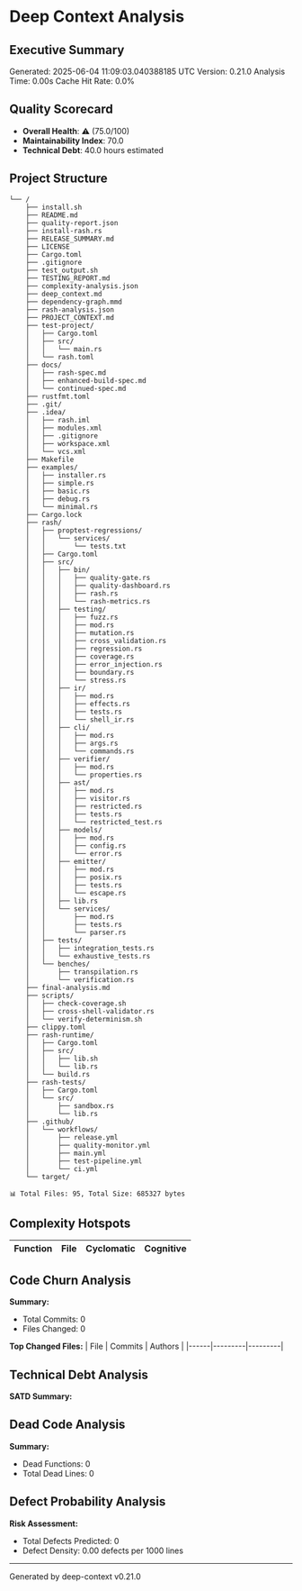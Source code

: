 # Deep Context Analysis

## Executive Summary

Generated: 2025-06-04 11:09:03.040388185 UTC
Version: 0.21.0
Analysis Time: 0.00s
Cache Hit Rate: 0.0%

## Quality Scorecard

- **Overall Health**: ⚠️ (75.0/100)
- **Maintainability Index**: 70.0
- **Technical Debt**: 40.0 hours estimated

## Project Structure

```
└── /
    ├── install.sh
    ├── README.md
    ├── quality-report.json
    ├── install-rash.rs
    ├── RELEASE_SUMMARY.md
    ├── LICENSE
    ├── Cargo.toml
    ├── .gitignore
    ├── test_output.sh
    ├── TESTING_REPORT.md
    ├── complexity-analysis.json
    ├── deep_context.md
    ├── dependency-graph.mmd
    ├── rash-analysis.json
    ├── PROJECT_CONTEXT.md
    ├── test-project/
    │   ├── Cargo.toml
    │   ├── src/
    │   │   └── main.rs
    │   └── rash.toml
    ├── docs/
    │   ├── rash-spec.md
    │   ├── enhanced-build-spec.md
    │   └── continued-spec.md
    ├── rustfmt.toml
    ├── .git/
    ├── .idea/
    │   ├── rash.iml
    │   ├── modules.xml
    │   ├── .gitignore
    │   ├── workspace.xml
    │   └── vcs.xml
    ├── Makefile
    ├── examples/
    │   ├── installer.rs
    │   ├── simple.rs
    │   ├── basic.rs
    │   ├── debug.rs
    │   └── minimal.rs
    ├── Cargo.lock
    ├── rash/
    │   ├── proptest-regressions/
    │   │   └── services/
    │   │       └── tests.txt
    │   ├── Cargo.toml
    │   ├── src/
    │   │   ├── bin/
    │   │   │   ├── quality-gate.rs
    │   │   │   ├── quality-dashboard.rs
    │   │   │   ├── rash.rs
    │   │   │   └── rash-metrics.rs
    │   │   ├── testing/
    │   │   │   ├── fuzz.rs
    │   │   │   ├── mod.rs
    │   │   │   ├── mutation.rs
    │   │   │   ├── cross_validation.rs
    │   │   │   ├── regression.rs
    │   │   │   ├── coverage.rs
    │   │   │   ├── error_injection.rs
    │   │   │   ├── boundary.rs
    │   │   │   └── stress.rs
    │   │   ├── ir/
    │   │   │   ├── mod.rs
    │   │   │   ├── effects.rs
    │   │   │   ├── tests.rs
    │   │   │   └── shell_ir.rs
    │   │   ├── cli/
    │   │   │   ├── mod.rs
    │   │   │   ├── args.rs
    │   │   │   └── commands.rs
    │   │   ├── verifier/
    │   │   │   ├── mod.rs
    │   │   │   └── properties.rs
    │   │   ├── ast/
    │   │   │   ├── mod.rs
    │   │   │   ├── visitor.rs
    │   │   │   ├── restricted.rs
    │   │   │   ├── tests.rs
    │   │   │   └── restricted_test.rs
    │   │   ├── models/
    │   │   │   ├── mod.rs
    │   │   │   ├── config.rs
    │   │   │   └── error.rs
    │   │   ├── emitter/
    │   │   │   ├── mod.rs
    │   │   │   ├── posix.rs
    │   │   │   ├── tests.rs
    │   │   │   └── escape.rs
    │   │   ├── lib.rs
    │   │   └── services/
    │   │       ├── mod.rs
    │   │       ├── tests.rs
    │   │       └── parser.rs
    │   ├── tests/
    │   │   ├── integration_tests.rs
    │   │   └── exhaustive_tests.rs
    │   └── benches/
    │       ├── transpilation.rs
    │       └── verification.rs
    ├── final-analysis.md
    ├── scripts/
    │   ├── check-coverage.sh
    │   ├── cross-shell-validator.rs
    │   └── verify-determinism.sh
    ├── clippy.toml
    ├── rash-runtime/
    │   ├── Cargo.toml
    │   ├── src/
    │   │   ├── lib.sh
    │   │   └── lib.rs
    │   └── build.rs
    ├── rash-tests/
    │   ├── Cargo.toml
    │   └── src/
    │       ├── sandbox.rs
    │       └── lib.rs
    ├── .github/
    │   └── workflows/
    │       ├── release.yml
    │       ├── quality-monitor.yml
    │       ├── main.yml
    │       ├── test-pipeline.yml
    │       └── ci.yml
    └── target/

📊 Total Files: 95, Total Size: 685327 bytes
```

## Complexity Hotspots

| Function | File | Cyclomatic | Cognitive |
|----------|------|------------|-----------|

## Code Churn Analysis

**Summary:**
- Total Commits: 0
- Files Changed: 0

**Top Changed Files:**
| File | Commits | Authors |
|------|---------|---------|

## Technical Debt Analysis

**SATD Summary:**

## Dead Code Analysis

**Summary:**
- Dead Functions: 0
- Total Dead Lines: 0

## Defect Probability Analysis

**Risk Assessment:**
- Total Defects Predicted: 0
- Defect Density: 0.00 defects per 1000 lines

---
Generated by deep-context v0.21.0
